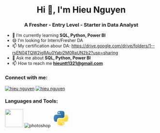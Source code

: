 <h1 align="center">Hi 👋, I'm Hieu Nguyen</h1>
<h3 align="center">A Fresher - Entry Level - Starter in Data Analyst</h3>

- 🌱 I’m currently learning **SQL, Python, Power BI**
- 😄 I'm looking for Intern/Fresher DA
- 📫 My certification abour DA: https://drive.google.com/drive/folders/1--rsEN04TQW2jgRAu0Yabi2M0RaUN2b2?usp=sharing
- 💬 Ask me about **SQL, Python, Power BI**
- 📫 How to reach me **hieuntt1321@gmail.com**

<h3 align="left">Connect with me:</h3>
<p align="left">
<a href="https://www.facebook.com/trantrunghieu.nguyen.7" target="blank"><img align="center" src="https://raw.githubusercontent.com/rahuldkjain/github-profile-readme-generator/master/src/images/icons/Social/facebook.svg" alt="hieu nguyen" height="40" width="40" /></a>
<a href="https://www.linkedin.com/in/hieu-nguyen-9b321b234/" target="blank"><img align="center" src="https://user-images.githubusercontent.com/122198290/211844020-edfce272-0662-4df5-a326-a0a82a565935.png" alt="hieu nguyen" height="40" width="40" /></a>
</p>
<h3 align="left">Languages and Tools:</h3>
<p align="left"> <img src = "https://user-images.githubusercontent.com/122198290/211839664-94cf7157-5369-4eca-b7ac-fbe411acb54d.png" width="60" height="60">
</a> <img src="https://user-images.githubusercontent.com/122198290/211840916-5d6b6617-97b7-4f8e-bfe7-fe5737492573.png" alt="photoshop" width="60" height="60"/> </a> <a 
</a> <img src="https://raw.githubusercontent.com/devicons/devicon/master/icons/python/python-original.svg" alt="photoshop" width="60" height="60"/> </a> </p>

<!--
**rubin169/rubin169** is a ✨ _special_ ✨ repository because its `README.md` (this file) appears on your GitHub profile.

